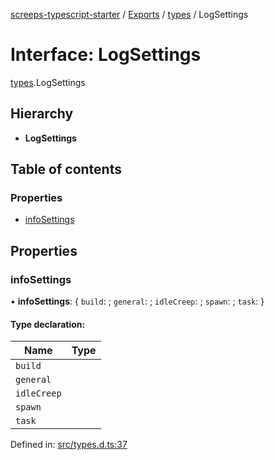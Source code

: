 [screeps-typescript-starter](../README.md) / [Exports](../modules.md) / [types](../modules/types.md) / LogSettings

# Interface: LogSettings

[types](../modules/types.md).LogSettings

## Hierarchy

* **LogSettings**

## Table of contents

### Properties

- [infoSettings](types.logsettings.md#infosettings)

## Properties

### infoSettings

• **infoSettings**: { `build`:  ; `general`:  ; `idleCreep`:  ; `spawn`:  ; `task`:   }

#### Type declaration:

Name | Type |
------ | ------ |
`build` |  |
`general` |  |
`idleCreep` |  |
`spawn` |  |
`task` |  |

Defined in: [src/types.d.ts:37](https://github.com/Baelyk/screeps/blob/c7b9358/src/types.d.ts#L37)
